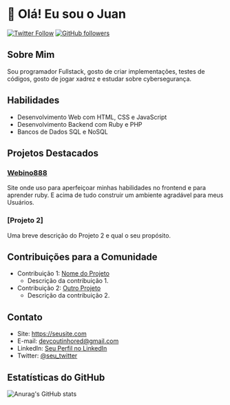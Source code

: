 # 👋 Olá! Eu sou o Juan

[![Twitter Follow](https://img.shields.io/twitter/follow/seu_twitter?style=social)](https://twitter.com/seu_twitter)
[![GitHub followers](https://img.shields.io/github/followers/seu_usuario?label=Follow&style=social)](https://github.com/seu_usuario)

## Sobre Mim

Sou programador Fullstack, gosto de criar implementações, testes de códigos, gosto de jogar xadrez e estudar sobre cybersegurança.

## Habilidades

- Desenvolvimento Web com HTML, CSS e JavaScript
- Desenvolvimento Backend com Ruby e PHP
- Bancos de Dados SQL e NoSQL

## Projetos Destacados

### [Webino888](https://github.com/DevJuanzok4/Site-Projeto-Webino888.Bet)

Site onde uso para aperfeiçoar minhas habilidades no frontend e para aprender ruby.
E acima de tudo construir um ambiente agradável para meus Usuários.

### [Projeto 2]

Uma breve descrição do Projeto 2 e qual o seu propósito.

## Contribuições para a Comunidade

- Contribuição 1: [Nome do Projeto](https://github.com/projeto_contribuicao)
  - Descrição da contribuição 1.
- Contribuição 2: [Outro Projeto](https://github.com/outro_projeto)
  - Descrição da contribuição 2.

## Contato

- Site: https://seusite.com
- E-mail: devcoutinhored@gmail.com
- LinkedIn: [Seu Perfil no LinkedIn](https://www.linkedin.com/in/seu_perfil)
- Twitter: [@seu_twitter](https://twitter.com/seu_twitter)

## Estatísticas do GitHub

![Anurag's GitHub stats](https://github-readme-stats.vercel.app/api?username=DevJuanzok4&show_icons=true&theme=synthwave)
